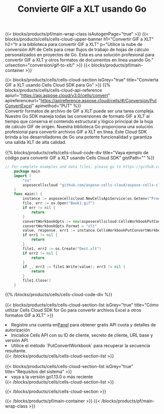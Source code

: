 ﻿---
title:  Convierte GIF a XLT usando Go
description: Utilizar el SDK de Cloud Aspose.Cells para Go para convertir un archivo de formato GIF a un archivo de formato XLT.
---
{{< blocks/products/pf/main-wrap-class isAutogenPage="true" >}}
{{< blocks/products/cells/cells-cloud-upper-banner h1="Convertir GIF a XLT" h2="Ir a la biblioteca para convertir GIF a XLT" p="Utilice la nube de conversión API de Cells para crear flujos de trabajo de hojas de cálculo personalizados en proyectos de Go. Esta es una solución profesional para convertir GIF a XLT y otros formatos de documentos en línea usando Go." urlsection="conversion/gif-to-xlt/" >}}
{{< blocks/products/pf/main-container >}}

{{< blocks/products/cells/cells-cloud-section isGrey="true" title="Convierta GIF a XLT usando Cells Cloud SDK para Go" >}}
{{% blocks/products/cells/cells-cloud-api-reference apiurl="https://api.aspose.cloud/v3.0/cells/convert" apireferenceurl="https://apireference.aspose.cloud/cells/#/Conversion/PutConvertExcel" apimethod="PUT" %}}
<br/>
Convertir formatos de archivo de GIF a XLT puede ser una tarea compleja. Nuestro Go SDK maneja todas las conversiones de formato GIF a XLT al tiempo que conserva el contenido estructural y lógico principal de la hoja de cálculo GIF de origen. Nuestra biblioteca Go proporciona una solución profesional para convertir archivos GIF a XLT en línea. Este Cloud SDK brinda a los desarrolladores de Go una potente funcionalidad y garantiza una salida XLT de alta calidad.
<br/>
<br/>
{{% blocks/products/cells/cells-cloud-code-div title="Vaya ejemplo de código para convertir GIF a XLT usando Cells Cloud SDK" gistPath="" %}}
 
```go
// For complete examples and data files, please go to https://github.com/aspose-cells-cloud/aspose-cells-cloud-go/
    package main
    import (
	    "os"
	    asposecellscloud "github.com/aspose-cells-cloud/aspose-cells-cloud-go/v22"
    )
    func main() {
	    instance := asposecellscloud.NewCellsApiService(os.Getenv("ProductClientId"), os.Getenv("ProductClientSecret"))
	    file, err := os.Open("Book1.gif")
	    if err != nil {
		    return
	    }
	    convertWorkbookOpts := new(asposecellscloud.CellsWorkbookPutConvertWorkbookOpts)
	    convertWorkbookOpts.Format = "xlt"
	    value, response, err1 := instance.CellsWorkbookPutConvertWorkbook(file, convertWorkbookOpts)
	    if err1 != nil {
		    return
	    }
	    file1, err2 := os.Create("Dest.xlt")
	    if err2 != nil {
		    return
	    }
	    if _, err3 := file1.Write(value); err3 != nil {
		    return
	    }
	    file1.Close()
    }
```
 
{{% /blocks/products/cells/cells-cloud-code-div %}}
<br/>
<br/>
{{< blocks/products/cells/cells-cloud-section-list isGrey="true" title="Cómo utilizar Cells Cloud SDK for Go para convertir archivos Excel a otros formatos GIF a XLT" >}}
<li> Registre una cuenta en<a href="https://dashboard.aspose.cloud/">Panel</a> para obtener gratis API cuota y detalles de autorización</li>
<li>Inicialice Cells API con su ID de cliente, secreto de cliente, URL base y versión API.</li>
<li>Utilice el método `PutConvertWorkbook` para recuperar la secuencia resultante.</li>
{{< /blocks/products/cells/cells-cloud-section-list >}}
<br/>
<br/>
{{< blocks/products/cells/cells-cloud-section-list isGrey="true" title="Requisitos del sistema" >}}
<li>vaya a la versión go1.13.0 o más reciente</li>
{{< /blocks/products/cells/cells-cloud-section-list >}}

{{< /blocks/products/cells/cells-cloud-section >}}

{{< /blocks/products/pf/main-container >}}
{{< /blocks/products/pf/main-wrap-class >}}
